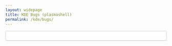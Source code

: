 ```yaml
---
layout: widepage
title: KDE Bugs (plasmashell)
permalink: /kde/bugs/
---
```


<style type="text/css">
#sidenav {
	display: none;
}
.page-content .wrapper {
	max-width: -webkit-calc(100vw - (30px * 2));
	max-width: calc(100vw - (30px * 2));
}
</style>

<style type="text/css">
#search input {
	width: 100%;
	position: relative;
	padding: .5em;
	border: 1px solid #ccc;
	border-radius: 4px;
}
.hidden {
	display: none;
}
</style>

<div id="search">
	<input type="search">
</div>

<script type="text/javascript">
	var searchInput = document.querySelector('#search input')
	var searchThrottleId = 0
	function updateSearch() {
		searchThrottleId = 0
		var query = searchInput.value.toLowerCase()
		var showAll = !query
		var visibleBugs = []
		for (var table of document.querySelectorAll('.buglist')) {
			var visibleCount = 0
			for (var bugItem of table.querySelectorAll('.bug-item')) {
				var bugSummary = bugItem.getAttribute('data-summary') || ''
				var queryIndex = bugSummary.toLowerCase().indexOf(query)
				if (showAll || queryIndex >= 0) {
					bugItem.classList.remove('hidden')
					visibleCount += 1
					visibleBugs.push(bugItem)
				} else {
					bugItem.classList.add('hidden')
				}
				
				var bugSummaryEl = bugItem.querySelector('.bug-summary')
				if (queryIndex >= 0) {
					var queryRegex = new RegExp(query, 'ig')
					bugSummaryEl.innerHTML = bugSummary.replace(queryRegex, '<span class="search-highlight">$&</span>')
				} else {
					bugSummaryEl.textContent = bugSummary
				}
			}
		}
		console.log('updateSearch', query, visibleBugs)
	}

	function bindThrottledSearch(el, callback, interval) {
		var timerId = 0
		function onTimeout() {
			timerId = 0
			callback()
		}
		function onInput() {
			if (timerId) {
				clearTimeout(timerId)
			}
			timerId = setTimeout(onTimeout, 100)
		}
		el.addEventListener('input', onInput)
	}


	function fetchQueriedBugs() {
		fetchProductBugs(window.product, searchInput.value)
	}


	bindThrottledSearch(searchInput, updateSearch, 100)
	bindThrottledSearch(searchInput, fetchQueriedBugs, 1000)
</script>

<style type="text/css">
/* GitHub theme */
.buglist {
	width: 100%;
	border: 1px solid #e1e4e8;
	border-top: none;
}
.bug-item {
	border-top: 1px solid #e1e4e8;
}
.bug-item:hover {
	background-color: #ebf2fb;
}
.bug-row {
	display: flex;
	flex-direction: row;
}
.bug-row > * {
	display: table-cell;
}
.bug-status {
	padding-top: 8px;
	padding-left: 16px;
	padding-right: 8px;
	font-size: 24px;
	line-height: 24px;
	width: 24px;
	vertical-align: middle;
}
.bug-status .octicon {
	display: inline-block;
	vertical-align: text-top;
	fill: currentColor;
}
.octicon-issue-opened {
	color: #28a745;
}
.bug-contents {
	padding: 8px;
	flex: 1; /* fill width */
}
.bug-rightside {
	padding: 8px;
}
.bug-id {
	font-size: 16px;
	vertical-align: middle;
}
.bug-summary {
	font-size: 16px;
	font-weight: 600;
	vertical-align: middle;
}
.bug-summary,
.bug-summary:visited {
	color: #24292e;
}
.bug-item.bug-critical .bug-summary {
	color: #f00;
}
.bug-item.bug-resolved .bug-summary {
	color: #92969D;
}
.bug-summary:hover {
	color: #0366d6;
	text-decoration: none;
}
.search-highlight {
	display: inline-block;
	background-color: yellow;
}
.bug-labels {
	line-height: 1.5;
}
a.bug-label {
	display: inline-block;
	vertical-align: text-top;
	height: 20px;
	padding: 0.15em 4px;
	font-size: 12px;
	font-weight: 600;
	line-height: 20px;
	border-radius: 2px;
	margin-top: -2px;
	box-shadow: inset 0 -1px 0 rgba(27,31,35,0.12);
}
a.bug-label,
a.bug-label:visited {
	background-color: #bfdadc;
	color: #244042;
}
a.bug-label:hover {
	text-decoration: none;
}
a.bug-label.bug-component {
	font-size: 14px;
}
a.bug-label.bug-resolution-UNMAINTAINED {
	background-color: #92969D;
	color: #FFFFFF;
}
a.bug-label.bug-resolution-FIXED {
	background-color: #bfe5bf;
	color: #000000;
}
a.bug-label.bug-resolution-DUPLICATE,
a.bug-label.bug-resolution-INVALID {
	background-color: #e5e5e5;
	color: #666;
}
.bug-critical a.bug-label.bug-severity {
	background-color: #a90f0f;
	color: #fde8e8;
	text-transform: uppercase;
}

</style>
<div class="buglist" name="buglist">
</div>
<div id="bug-template" class="buglist" style="display: none">
	<div class="bug-item">
		<div class="bug-row">
			<div class="bug-status"></div>
			<div class="bug-contents">
				<div>
					<span class="bug-labels">
						<a class="bug-label bug-component">general</a>
					</span>
					<a class="bug-summary" href="https://bugs.kde.org/show_bug.cgi?id=54973">program launch doesn't show error message on linker error</a>
					<span class="bug-id">#54973</span>
				</div>
			</div>
			<div class="bug-rightside">
				<span class="bug-labels">
					<a class="bug-label bug-severity">normal</a>
					<a class="bug-label bug-resolution">fixed</a>
				</span>	
			</div>
		</div>
	</div>
</div>


<script type="text/javascript">

function el(html) {
	var e = document.createElement('div')
	e.innerHTML = html.trim()
	console.log(e)
	console.log(e.firstChild)
	return e.removeChild(e.firstChild)
}
var octiconIssueOpened = '<svg class="octicon octicon-issue-opened open" viewBox="0 0 14 16" version="1.1" aria-hidden="true"><path fill-rule="evenodd" d="M7 2.3c3.14 0 5.7 2.56 5.7 5.7s-2.56 5.7-5.7 5.7A5.71 5.71 0 0 1 1.3 8c0-3.14 2.56-5.7 5.7-5.7zM7 1C3.14 1 0 4.14 0 8s3.14 7 7 7 7-3.14 7-7-3.14-7-7-7zm1 3H6v5h2V4zm0 6H6v2h2v-2z"></path></svg>'
var octiconIssueClosed = '<svg class="octicon octicon-issue-closed closed" viewBox="0 0 16 16" version="1.1" aria-hidden="true"><path fill-rule="evenodd" d="M7 10h2v2H7v-2zm2-6H7v5h2V4zm1.5 1.5l-1 1L12 9l4-4.5-1-1L12 7l-1.5-1.5zM8 13.7A5.71 5.71 0 0 1 2.3 8c0-3.14 2.56-5.7 5.7-5.7 1.83 0 3.45.88 4.5 2.2l.92-.92A6.947 6.947 0 0 0 8 1C4.14 1 1 4.14 1 8s3.14 7 7 7 7-3.14 7-7l-1.52 1.52c-.66 2.41-2.86 4.19-5.48 4.19v-.01z"></path></svg>'
function renderBug(bug) {
	var bugTemplate = document.querySelector('#bug-template')
	console.log('bugTemplate', bugTemplate)
	console.log('bugTemplate.innerHTML', bugTemplate.innerHTML)
	var bugEl = el(bugTemplate.innerHTML)
	console.log('bugEl', bugEl)
	var bugStatus = bugEl.querySelector('.bug-status')
	if (bug.status == "RESOLVED") {
		bugStatus.innerHTML = octiconIssueClosed
		bugEl.classList.add('bug-resolved')
	} else {
		bugStatus.innerHTML = octiconIssueOpened
		bugEl.classList.add('bug-open')
	}

	var bugComponent = bugEl.querySelector('.bug-component')
	bugComponent.textContent = bug.component

	var bugId = bugEl.querySelector('.bug-id')
	bugId.textContent = '#' + bug.id

	var bugSummary = bugEl.querySelector('.bug-summary')
	bugEl.setAttribute('data-summary', bug.summary)
	bugSummary.textContent = bug.summary
	bugSummary.href = 'https://bugs.kde.org/show_bug.cgi?id=' + bug.id

	var bugResolution = bugEl.querySelector('.bug-resolution')
	if (bug.resolution) {
		bugResolution.textContent = bug.resolution
		bugResolution.classList.add('bug-resolution-' + bug.resolution)
	} else {
		bugResolution.remove()
	}

	var bugSeverity = bugEl.querySelector('.bug-severity')
	if (bug.severity) {
		bugSeverity.textContent = bug.severity
		bugSeverity.classList.add('bug-severity-' + bug.resolution)
		if (bug.severity == 'critical' || bug.severity == 'grave' || bug.severity == 'major' || bug.severity == 'crash') {
			bugEl.classList.add('bug-critical')
		} else { // We don't care about normal/minor/wishlist/task
			bugSeverity.remove()
		}
	}
	
	return bugEl
}
function renderBugList(bugListData) {
	var bugList = document.querySelector('.buglist[name="buglist"]')

	// Clear existing list
	while (bugList.firstChild) {
		bugList.removeChild(bugList.firstChild)
	}

	for (var bug of bugListData.bugs) {
		var bugEl = renderBug(bug)
		bugList.appendChild(bugEl)
	}

	updateSearch()
}

window.product = 'plasmashell'
window.bugLimit = 25
function fetchProductBugs(product, query) {
	var url = 'https://bugs.kde.org/rest/bug'
	url += '?product=' + encodeURIComponent(product)
	url += '&limit=' + window.bugLimit
	url += '&order=bug_id%20DESC'
	if (query) {
		url += '&short_desc_type=allwordssubstr'
		url += '&short_desc=' + encodeURIComponent(query)
	}

	fetch(url).then(function(response){
		return response.json()
	}).then(function(data){
		console.log(data)
		renderBugList(data)
	}).catch(function(error){
		console.log(error)
	})
}

fetchProductBugs(window.product)

</script>
<script type="text/javascript">
function fetchDebugBugs() {
	var url = '/js/plasmashell-bugs.json'
	fetch(url).then(function(response){
		return response.json()
	}).then(function(data){
		console.log(data)
		renderBugList(data)
	}).catch(function(error){
		console.log(error)
	})
}

// fetchDebugBugs()

</script>